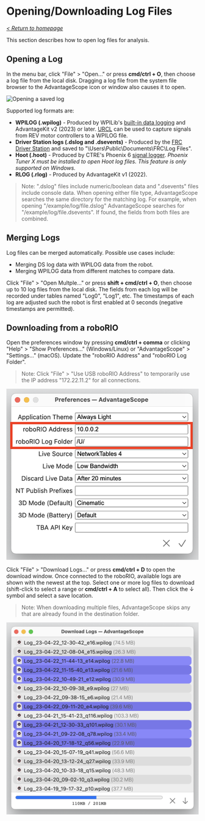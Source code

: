 # Opening/Downloading Log Files

_[< Return to homepage](/docs/INDEX.md)_

This section describes how to open log files for analysis.

## Opening a Log

In the menu bar, click "File" > "Open..." or press **cmd/ctrl + O**, then choose a log file from the local disk. Dragging a log file from the system file browser to the AdvantageScope icon or window also causes it to open.

![Opening a saved log](/docs/resources/open-file/open-file-1.png)

Supported log formats are:

- **WPILOG (.wpilog)** - Produced by WPILib's [built-in data logging](https://docs.wpilib.org/en/stable/docs/software/telemetry/datalog.html) and AdvantageKit v2 (2023) or later. [URCL](/docs/REV-LOGGING.md) can be used to capture signals from REV motor controllers to a WPILOG file.
- **Driver Station logs (.dslog and .dsevents)** - Produced by the [FRC Driver Station](https://docs.wpilib.org/en/stable/docs/software/driverstation/driver-station.html) and saved to "\Users\Public\Documents\FRC\Log Files".
- **Hoot (.hoot)** - Produced by CTRE's Phoenix 6 [signal logger](https://pro.docs.ctr-electronics.com/en/latest/docs/api-reference/api-usage/signal-logging.html). _Phoenix Tuner X must be installed to open Hoot log files. This feature is only supported on Windows._
- **RLOG (.rlog)** - Produced by AdvantageKit v1 (2022).

> Note: ".dslog" files include numeric/boolean data and ".dsevents" files include console data. When opening either file type, AdvantageScope searches the same directory for the matching log. For example, when opening "/example/log/file.dslog" AdvantageScope searches for "/example/log/file.dsevents". If found, the fields from both files are combined.

## Merging Logs

Log files can be merged automatically. Possible use cases include:

- Merging DS log data with WPILOG data from the robot.
- Merging WPILOG data from different matches to compare data.

Click "File" > "Open Multple..." or press **shift + cmd/ctrl + O**, then choose up to 10 log files from the local disk. The fields from each log will be recorded under tables named "Log0", "Log1", etc. The timestamps of each log are adjusted such the robot is first enabled at 0 seconds (negative timestamps are permitted).

## Downloading from a roboRIO

Open the preferences window by pressing **cmd/ctrl + comma** or clicking "Help" > "Show Preferences..." (Windows/Linux) or "AdvantageScope" > "Settings..." (macOS). Update the "roboRIO Address" and "roboRIO Log Folder".

> Note: Click "File" > "Use USB roboRIO Address" to temporarily use the IP address "172.22.11.2" for all connections.

![Diagram of roboRIO preferences](/docs/resources/open-file/open-file-2.png)

Click "File" > "Download Logs..." or press **cmd/ctrl + D** to open the download window. Once connected to the roboRIO, available logs are shown with the newest at the top. Select one or more log files to download (shift-click to select a range or **cmd/ctrl + A** to select all). Then click the ↓ symbol and select a save location.

> Note: When downloading multiple files, AdvantageScope skips any that are already found in the destination folder.

![Downloading log files](/docs/resources/open-file/open-file-3.png)
